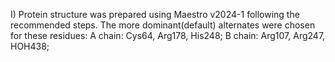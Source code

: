 I) Protein structure was prepared using Maestro v2024-1 following the recommended steps.
The more dominant(default) alternates were chosen for these residues:
A chain: Cys64, Arg178, His248;
B chain: Arg107, Arg247, HOH438;
